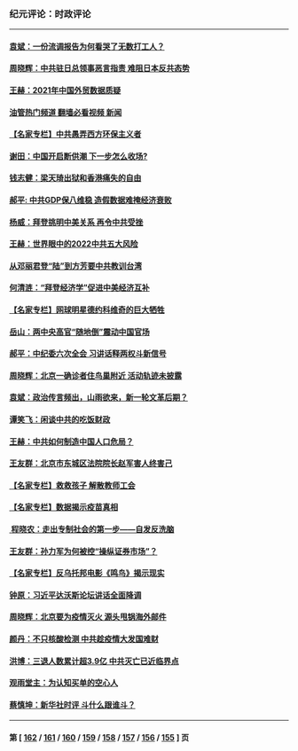 ### 纪元评论：时政评论
---
#### [袁斌：一份流调报告为何看哭了无数打工人？](../../pages/nsc1025/n13520362.md?01220330) 
#### [周晓辉：中共驻日总领事恶言指责 难阻日本反共态势](../../pages/nsc1025/n13518294.md?01220330) 
#### [王赫：2021年中国外贸数据质疑](../../pages/nsc1025/n13519297.md?01220330) 
#### [油管热门频道 翻墙必看视频 新闻](ok?01220330)
#### [【名家专栏】中共愚弄西方环保主义者](../../pages/nsc1025/n13518225.md?01220330) 
#### [谢田：中国开启断供潮 下一步怎么收场?](../../pages/nsc1025/n13518660.md?01220330) 
#### [钱志健：梁天琦出狱和香港痛失的自由](../../pages/nsc1025/n13518548.md?01220330) 
#### [郝平: 中共GDP保八维稳 造假数据难掩经济衰败](../../pages/nsc1025/n13516248.md?01220330) 
#### [杨威：拜登挑明中美关系 再令中共受挫](../../pages/nsc1025/n13517055.md?01220330) 
#### [王赫：世界眼中的2022中共五大风险](../../pages/nsc1025/n13516882.md?01220330) 
#### [从邓丽君登“陆”到方芳要中共教训台湾](../../pages/nsc1025/n13517100.md?01220330) 
#### [何清涟：“拜登经济学”促进中美经济互补](../../pages/nsc1025/n13516683.md?01220330) 
#### [【名家专栏】网球明星德约科维奇的巨大牺牲](../../pages/nsc1025/n13515823.md?01220330) 
#### [岳山：两中央高官“随地倒”震动中国官场](../../pages/nsc1025/n13515984.md?01220330) 
#### [郝平：中纪委六次全会 习讲话释两权斗新信号](../../pages/nsc1025/n13516021.md?01220330) 
#### [周晓辉：北京一确诊者住鸟巢附近 活动轨迹未披露](../../pages/nsc1025/n13515913.md?01220330) 
#### [袁斌：政治传言频出，山雨欲来，新一轮文革后期？](../../pages/nsc1025/n13515245.md?01220330) 
#### [谭笑飞：闲谈中共的吃饭财政](../../pages/nsc1025/n13515210.md?01220330) 
#### [王赫：中共如何制造中国人口危局？](../../pages/nsc1025/n13514568.md?01220330) 
#### [王友群：北京市东城区法院院长赵军害人终害己](../../pages/nsc1025/n13514140.md?01220330) 
#### [【名家专栏】救救孩子 解散教师工会](../../pages/nsc1025/n13513603.md?01220330) 
#### [【名家专栏】数据揭示疫苗真相](../../pages/nsc1025/n13513380.md?01220330) 
#### [ 程晓农：走出专制社会的第一步——自发反洗脑](../../pages/nsc1025/n13512864.md?01220330) 
#### [王友群：孙力军为何被控“操纵证券市场”？](../../pages/nsc1025/n13511685.md?01220330) 
#### [【名家专栏】反乌托邦电影《鸣鸟》揭示现实](../../pages/nsc1025/n13510897.md?01220330) 
#### [钟原：习近平达沃斯论坛讲话全面降调](../../pages/nsc1025/n13511646.md?01220330) 
#### [周晓辉：北京要为疫情灭火 源头甩锅海外邮件](../../pages/nsc1025/n13511510.md?01220330) 
#### [颜丹：不只核酸检测 中共趁疫情大发国难财](../../pages/nsc1025/n13511390.md?01220330) 
#### [洪博：三退人数累计超3.9亿 中共灭亡已近临界点](../../pages/nsc1025/n13510842.md?01220330) 
#### [观雨堂主：为认知买单的空心人](../../pages/nsc1025/n13511099.md?01220330) 
#### [蔡慎坤：新华社时评 斗什么跟谁斗？](../../pages/nsc1025/n13510628.md?01220330) 

---
#### 第 [ [162](./162.md?01220330) / [161](./161.md?01220330) / [160](./160.md?01220330) / [159](./159.md?01220330) / [158](./158.md?01220330) / [157](./157.md?01220330) / [156](./156.md?01220330) / [155](./155.md?01220330) ] 页

